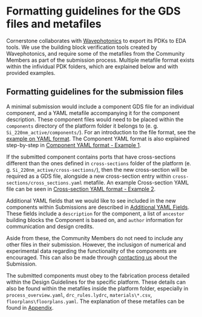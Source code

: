 # Formatting guidelines for the GDS files and metafiles

Cornerstone collaborates with [Wavephotonics](https://wavephotonics.com)
to export its PDKs to EDA tools. We use the building block verification
tools created by Wavephotonics, and require some of the metafiles from
the Community Members as part of the submission process. Multiple
metafile format exists within the infividual PDK folders, which are
explained below and with provided examples.

## Formatting guidelines for the submission files

A minimal submission would include a component GDS file for an
individual component, and a YAML metafile accompanying it for the
component description. These component files would need to be placed
within the `components` directory of the platform folder it belongs to
(e. g. `Si_220nm_active/components/`). For an introduction to the file
format, see the [example on YAML format](./examples/Ex0_YAMLFormat.md).
The Component YAML format is also explained step-by-step in [Component
YAML format - Example 1](./examples/Ex1_ComponentYAML.md).

If the submitted component contains ports that have cross-sections
different than the ones defined in `cross-sections` folder of the
platform (e. g. `Si_220nm_active/cross-sections/`), then the new
cross-section will be required as a GDS file, alongside a new
cross-section entry within `cross-sections/cross_sections.yaml`
metafile. An example Cross-section YAML file can be seen in
[Cross-section YAML format - Example
2](./examples/Ex2_CrossSectionYAML.md).

Additional YAML fields that we would like to see included in the new
components within Submissions are described in [Additional YAML
Fields](./examples/Additional_YAML_Fields.md). These fields include a
`description` for the component, a list of `ancestor` building blocks
the Component is based on, and `author` information for communication
and design credits.

Aside from these, the Community Members do not need to include any other
files in their submission. However, the inclusigon of numerical and
experimental data regarding the functionality of the components are
encouraged. This can also be made through [contacting
us](mailto:pdk.cornerstone@soton.ac.uk) about the Submission.

The submitted components must obey to the fabrication process detailed
within the Design Guidelines for the specific platform. These details
can also be found within the metafiles inside the platform folder,
especially in `process_overview.yaml`, `drc_rules.lydrc`,
`materials\*.csv`, `floorplans\floorplans.yaml`. The explanation of
these metafiles can be found in [Appendix](./Appendix.md).